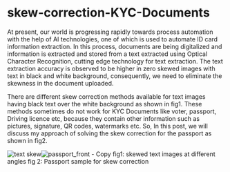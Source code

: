 # skew-correction-KYC-Documents
At present, our world is progressing rapidly towards process automation with the help of AI technologies, one of which is used to automate ID card information extraction. In this process, documents are being digitalized and information is extracted and stored from a text extracted using Optical Character Recognition, cutting edge technology for text extraction. The text extraction accuracy is observed to be higher in zero skewed images with text in black and white background, consequently, we need to eliminate the skewness in the document uploaded.
 
There are different skew correction methods available for text images having black text over the white background as shown in fig1. These methods sometimes do not work for KYC Documents like voter, passport, Driving licence etc, because they contain other information such as pictures, signature, QR codes, watermarks etc. So, In this post, we will discuss my approach of solving the skew correction for the passport as shown in fig2.

![text skew](https://user-images.githubusercontent.com/71541898/133197675-9ab27ae9-f100-4aa6-8615-661c62e2d586.jpg)![passport_front - Copy](https://user-images.githubusercontent.com/71541898/133197797-5ce842df-f506-44dc-993a-265e1f93a770.jpg)
fig1: skewed text images at different angles                      fig 2: Passport sample for skew correction
